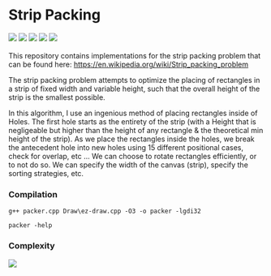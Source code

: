 # Strip Packing
[![](https://img.shields.io/badge/Author-Romain%20Besson-brightgreen)](https://github.com/R-Besson) ![](https://img.shields.io/badge/Started-16/12/2021-brightgreen) ![](https://img.shields.io/badge/Published-22/12/2021-brightgreen) ![](https://img.shields.io/badge/C%2B%2B-00599C?style=flat&logo=c%2B%2B&logoColor=white) [![](https://img.shields.io/badge/License-CC%201.0-lightgrey)](https://creativecommons.org/publicdomain/zero/1.0)
<br><br>
This repository contains implementations for the strip packing problem that can be found here: https://en.wikipedia.org/wiki/Strip_packing_problem

The strip packing problem attempts to optimize the placing of rectangles in a strip of fixed width and variable height, such that the overall height of the strip is the smallest possible.

In this algorithm, I use an ingenious method of placing rectangles inside of Holes.
The first hole starts as the entirety of the strip (with a Height that is negligeable but higher than the height of any rectangle & the theoretical min height of the strip).
As we place the rectangles inside the holes, we break the antecedent hole into new holes using 15 different positional cases, check for overlap, etc ...
We can choose to rotate rectangles efficiently, or to not do so. We can specify the width of the canvas (strip), specify the sorting strategies, etc.

<h3>Compilation</h3>

```
g++ packer.cpp Draw\ez-draw.cpp -O3 -o packer -lgdi32
```

```
packer -help
```
<h3>Complexity</h3>
<kbd><img src="https://drive.google.com/uc?id=1mji6LxmmXzAA6rv9C1sTSRNm7m6cAUd1"></kbd>
<br><br>
